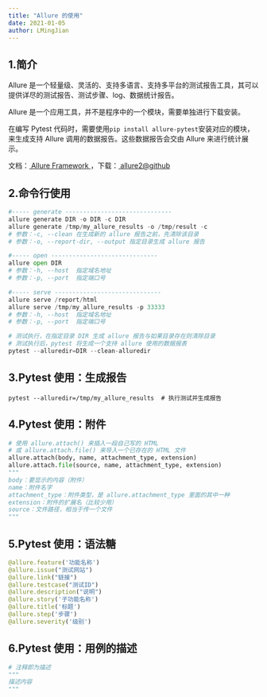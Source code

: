```yaml
---
title: "Allure 的使用"
date: 2021-01-05
author: LMingJian
---
```


## 1.简介

Allure 是一个轻量级、灵活的、支持多语言、支持多平台的测试报告工具，其可以提供详尽的测试报告、测试步骤、log、数据统计报告。

Allure 是一个应用工具，并不是程序中的一个模块，需要单独进行下载安装。

在编写 Pytest 代码时，需要使用`pip install allure-pytest`安装对应的模块，来生成支持 Allure 调用的数据报告。这些数据报告会交由 Allure 来进行统计展示。

文档：[ Allure Framework ](https://docs.qameta.io/allure-report/)，下载：[ allure2@github ](https://github.com/allure-framework/allure2/releases) 

## 2.命令行使用

```python
#----- generate ------------------------------
allure generate DIR -o DIR -c DIR
allure generate /tmp/my_allure_results -o /tmp/result -c
# 参数：-c, --clean 在生成新的 allure 报告之前，先清除该目录
# 参数：-o, --report-dir, --output 指定目录生成 allure 报告

#----- open ------------------------------
allure open DIR
# 参数：-h, --host  指定域名地址
# 参数：-p, --port  指定端口号

#----- serve ------------------------------
allure serve /report/html
allure serve /tmp/my_allure_results -p 33333
# 参数：-h, --host  指定域名地址
# 参数：-p, --port  指定端口号

# 测试执行，在指定目录 DIR 生成 allure 报告与如果目录存在则清除目录
# 测试执行后，pytest 将生成一个支持 allure 使用的数据报表
pytest --alluredir=DIR --clean-alluredir
```

## 3.Pytest 使用：生成报告

```shell
pytest --alluredir=/tmp/my_allure_results  # 执行测试并生成报告
```

## 4.Pytest 使用：附件

```python
# 使用 allure.attach() 来插入一段自己写的 HTML 
# 或 allure.attach.file() 来导入一个已存在的 HTML 文件
allure.attach(body, name, attachment_type, extension)
allure.attach.file(source, name, attachment_type, extension)
"""
body：要显示的内容（附件）
name：附件名字
attachment_type：附件类型，是 allure.attachment_type 里面的其中一种
extension：附件的扩展名（比较少用）
source：文件路径，相当于传一个文件
"""
```

## 5.Pytest 使用：语法糖

```python
@allure.feature('功能名称')
@allure.issue("测试网站") 
@allure.link("链接")
@allure.testcase("测试ID")
@allure.description("说明")
@allure.story('子功能名称') 
@allure.title('标题')
@allure.step('步骤')
@allure.severity('级别')
```

## 6.Pytest 使用：用例的描述

```python
# 注释即为描述
"""
描述内容
"""
```
